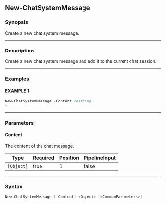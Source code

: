 New-ChatSystemMessage
---------------------




### Synopsis
Create a new chat system message.



---


### Description

Create a new chat system message and add it to the current chat session.



---


### Examples
#### EXAMPLE 1
```PowerShell
New-ChatSystemMessage -Content <#string
>
```



---


### Parameters
#### **Content**

The content of the chat message.






|Type      |Required|Position|PipelineInput|
|----------|--------|--------|-------------|
|`[Object]`|true    |1       |false        |





---


### Syntax
```PowerShell
New-ChatSystemMessage [-Content] <Object> [<CommonParameters>]
```
